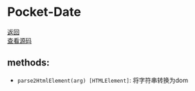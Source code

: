 # Pocket-Date
[返回](../Readme.md)<br>
[查看源码](../src/pocket-dom/index.js)
## methods:

* `parse2HtmlElement(arg) [HTMLElement]`: 将字符串转换为dom

